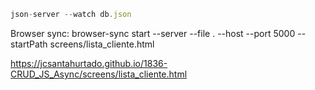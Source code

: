 ```js
json-server --watch db.json
```

Browser sync: browser-sync start --server --file . --host --port 5000 --startPath screens/lista_cliente.html

https://jcsantahurtado.github.io/1836-CRUD_JS_Async/screens/lista_cliente.html
